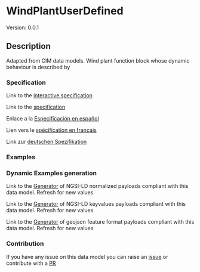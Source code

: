 # WindPlantUserDefined
Version: 0.0.1

## Description 

Adapted from CIM data models. Wind plant function block whose dynamic behaviour is described by
### Specification

Link to the [interactive specification](https://swagger.lab.fiware.org/?url=https://github.com/smart-data-models/dataModel.EnergyCIM/blob/master/WindPlantUserDefined/swagger.yaml)

Link to the [specification](https://github.com/smart-data-models/dataModel.EnergyCIM/blob/master/WindPlantUserDefined/doc/spec.md)

Enlace a la [Especificación en español](https://github.com/smart-data-models/dataModel.EnergyCIM/blob/master/WindPlantUserDefined/doc/spec_ES.md)

Lien vers le [spécification en français](https://github.com/smart-data-models/dataModel.EnergyCIM/blob/master/WindPlantUserDefined/doc/spec_FR.md)

Link zur [deutschen Spezifikation](https://github.com/smart-data-models/dataModel.EnergyCIM/blob/master/WindPlantUserDefined/doc/spec_DE.md)
### Examples
### Dynamic Examples generation

Link to the [Generator](https://smartdatamodels.org/extra/ngsi-ld_generator.php?schemaUrl=https://raw.githubusercontent.com/smart-data-models/dataModel.EnergyCIM/master/WindPlantUserDefined/schema.json&email=info@smartdatamodels.org) of NGSI-LD normalized payloads compliant with this data model. Refresh for new values

Link to the [Generator](https://smartdatamodels.org/extra/ngsi-ld_generator_keyvalues.php?schemaUrl=https://raw.githubusercontent.com/smart-data-models/dataModel.EnergyCIM/master/WindPlantUserDefined/schema.json&email=info@smartdatamodels.org) of NGSI-LD keyvalues payloads compliant with this data model. Refresh for new values

Link to the [Generator](https://smartdatamodels.org/extra/geojson_features_generator_v1.0.php?schemaUrl=https://raw.githubusercontent.com/smart-data-models/dataModel.EnergyCIM/master/WindPlantUserDefined/schema.json&email=info@smartdatamodels.org) of geojson feature format payloads compliant with this data model. Refresh for new values
### Contribution

 If you have any issue on this data model you can raise an [issue](https://github.com/smart-data-models/dataModel.EnergyCIM/issues)  or contribute with a [PR](https://github.com/smart-data-models/dataModel.EnergyCIM/pulls)